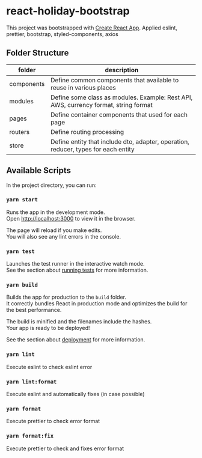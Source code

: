 # react-holiday-bootstrap

This project was bootstrapped with [Create React App](https://github.com/facebook/create-react-app).
Applied eslint, prettier, bootstrap, styled-components, axios

## Folder Structure

| folder     | description                                                                          |
| ---------- | ------------------------------------------------------------------------------------ |
| components | Define common components that available to reuse in various places                   |
| modules    | Define some class as modules. Example: Rest API, AWS, currency format, string format |
| pages      | Define container components that used for each page                                  |
| routers    | Define routing processing                                                            |
| store      | Define entity that include dto, adapter, operation, reducer, types for each entity   |

## Available Scripts

In the project directory, you can run:

### `yarn start`

Runs the app in the development mode.\
Open [http://localhost:3000](http://localhost:3000) to view it in the browser.

The page will reload if you make edits.\
You will also see any lint errors in the console.

### `yarn test`

Launches the test runner in the interactive watch mode.\
See the section about [running tests](https://facebook.github.io/create-react-app/docs/running-tests) for more information.

### `yarn build`

Builds the app for production to the `build` folder.\
It correctly bundles React in production mode and optimizes the build for the best performance.

The build is minified and the filenames include the hashes.\
Your app is ready to be deployed!

See the section about [deployment](https://facebook.github.io/create-react-app/docs/deployment) for more information.

### `yarn lint`

Execute eslint to check eslint error

### `yarn lint:format`

Execute eslint and automatically fixes (in case possible)

### `yarn format`

Execute prettier to check error format

### `yarn format:fix`

Execute prettier to check and fixes error format
